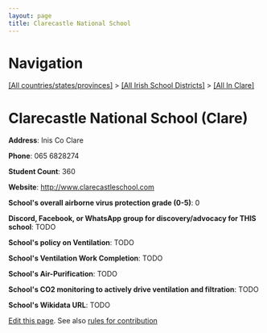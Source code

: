 ```yaml
---
layout: page
title: Clarecastle National School
---
```

# Navigation

[[All countries/states/provinces]](../../..) > [[All Irish School Districts]](../..) > [[All In Clare]](..)

# Clarecastle National School (Clare)

**Address**: Inis Co Clare

**Phone**: 065 6828274

**Student Count**: 360

**Website**: <http://www.clarecastleschool.com>

**School's overall airborne virus protection grade (0-5)**: 0

**Discord, Facebook, or WhatsApp group for discovery/advocacy for THIS school**: TODO

**School's policy on Ventilation**: TODO

**School's Ventilation Work Completion**: TODO

**School's Air-Purification**: TODO

**School's CO2 monitoring to actively drive ventilation and filtration**: TODO

**School's Wikidata URL**: TODO


[Edit this page](https://github.com/ventilate-schools/Ireland/edit/main/./Clare/Clarecastle_National_School.md). See also [rules for contribution](../../../contribution-rules/)
